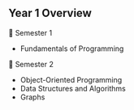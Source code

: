 ## Year 1 Overview
📌 Semester 1 
- Fundamentals of Programming 

📌 Semester 2 
- Object-Oriented Programming
- Data Structures and Algorithms
- Graphs



